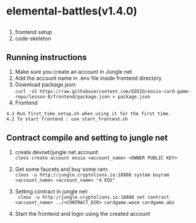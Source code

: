 # elemental-battles(v1.4.0)

##
1. frontend setup
2. code-skeleton

## Running instructions
1. Make sure you create an account in Jungle net
2. Add the account name in .env file inside frontend directory
3. Download package.json:\
`curl -sS https://raw.githubusercontent.com/EOSIO/eosio-card-game-repo/lesson-8/frontend/package.json > package.json` 
4. Frontend
```
4.1 Run first_time_setup.sh when using it for the first time.
4.2 To start frontend : use start_frontend.sh
```


## Contract compile and setting to jungle net
1. create devnet/jungle net account:\
`cleos create account eosio <account_name> <OWNER PUBLIC KEY>`

2. Get some faucets and buy some ram:\
`cleos -u http://jungle.cryptolions.io:18888 system buyram <account_name> <account_name> "4 EOS"` 

3. Setting contract in jungle net:\
` cleos -u http://jungle.cryptolions.io:18888 set contract <account_name> ../<CONTRACT_DIR> cardgame.wasm cardgame.abi`

4. Start the frontend and login using the created account


